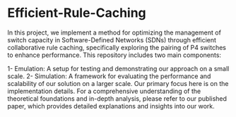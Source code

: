 # Efficient-Rule-Caching
In this project, we implement a method for optimizing the management of switch capacity in Software-Defined Networks (SDNs) through efficient collaborative rule caching, specifically exploring the pairing of P4 switches to enhance performance. This repository includes two main components:

1- Emulation: A setup for testing and demonstrating our approach on a small scale.
2- Simulation: A framework for evaluating the performance and scalability of our solution on a larger scale.
Our primary focus here is on the implementation details. For a comprehensive understanding of the theoretical foundations and in-depth analysis, please refer to our published paper, which provides detailed explanations and insights into our work.
